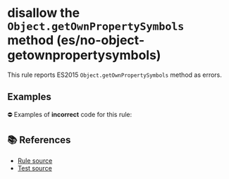# disallow the `Object.getOwnPropertySymbols` method (es/no-object-getownpropertysymbols)

This rule reports ES2015 `Object.getOwnPropertySymbols` method as errors.

## Examples

⛔ Examples of **incorrect** code for this rule:

<eslint-playground type="bad" code="/*eslint es/no-object-getownpropertysymbols: error */
const symbols = Object.getOwnPropertySymbols(obj)
" />

## 📚 References

- [Rule source](https://github.com/mysticatea/eslint-plugin-es/blob/v1.3.2/lib/rules/no-object-getownpropertysymbols.js)
- [Test source](https://github.com/mysticatea/eslint-plugin-es/blob/v1.3.2/tests/lib/rules/no-object-getownpropertysymbols.js)
